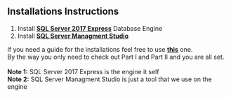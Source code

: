 ## Installations Instructions

1. Install [**SQL Server 2017 Express**](https://www.microsoft.com/en-us/sql-server/sql-server-editions-express) Database Engine
2. Install [**SQL Server Managment Studio**](https://docs.microsoft.com/en-us/sql/ssms/download-sql-server-management-studio-ssms?view=sql-server-2017)

If you need a guide for the installations feel free to use [**this**](https://www.utdallas.edu/~ecalisir/SQL-Server-Express2017-InstallationGuide.pdf) one. <br/>
By the way you only need to check out Part I and Part II and you are all set. <br/>
<br/>
**Note 1:** SQL Server 2017 Express is the engine it self <br/>
**Note 2:** SQL Server Managment Studio is just a tool that we use on the engine <br/>
